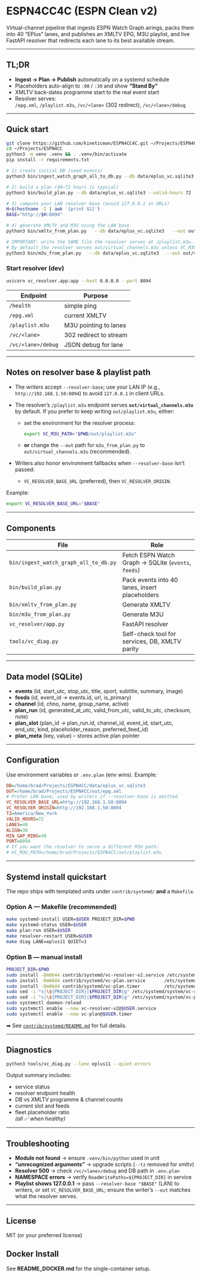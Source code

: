 # ESPN4CC4C (ESPN Clean v2)

Virtual-channel pipeline that ingests ESPN Watch Graph airings, packs them into 40 “EPlus” lanes, and publishes an XMLTV EPG, M3U playlist, and live FastAPI resolver that redirects each lane to its best available stream.

---

## TL;DR

- **Ingest → Plan → Publish** automatically on a systemd schedule  
- Placeholders auto-align to `:00` / `:30` and show **“Stand By”**  
- XMLTV back-dates programme start to the real event start  
- Resolver serves:  
  `/epg.xml`, `/playlist.m3u`, `/vc/<lane>` (302 redirect), `/vc/<lane>/debug`

---

## Quick start

```bash
git clone https://github.com/kineticman/ESPN4CC4C.git ~/Projects/ESPN4CC
cd ~/Projects/ESPN4CC
python3 -m venv .venv && . .venv/bin/activate
pip install -r requirements.txt

# 1) create initial DB (seed events)
python3 bin/ingest_watch_graph_all_to_db.py --db data/eplus_vc.sqlite3 --days 1 --tz America/New_York

# 2) build a plan (48–72 hours is typical)
python3 bin/build_plan.py --db data/eplus_vc.sqlite3 --valid-hours 72 --tz America/New_York

# 3) compute your LAN resolver base (avoid 127.0.0.1 in URLs)
H=$(hostname -I | awk '{print $1}')
BASE="http://$H:8094"

# 4) generate XMLTV and M3U using the LAN base
python3 bin/xmltv_from_plan.py   --db data/eplus_vc.sqlite3   --out out/epg.xml   --resolver-base "$BASE"

# IMPORTANT: write the SAME file the resolver serves at /playlist.m3u.
# By default the resolver serves out/virtual_channels.m3u unless VC_M3U_PATH is set.
python3 bin/m3u_from_plan.py   --db data/eplus_vc.sqlite3   --out out/virtual_channels.m3u   --resolver-base "$BASE"   --cc-host 192.168.86.72   --cc-port 5589
```

### Start resolver (dev)

```bash
uvicorn vc_resolver.app:app --host 0.0.0.0 --port 8094
```

| Endpoint | Purpose |
|-----------|----------|
| `/health` | simple ping |
| `/epg.xml` | current XMLTV |
| `/playlist.m3u` | M3U pointing to lanes |
| `/vc/<lane>` | 302 redirect to stream |
| `/vc/<lane>/debug` | JSON debug for lane |

---

## Notes on resolver base & playlist path

- The writers accept `--resolver-base`; use your LAN IP (e.g., `http://192.168.1.50:8094`) to avoid `127.0.0.1` in client URLs.
- The resolver’s `/playlist.m3u` endpoint serves **`out/virtual_channels.m3u`** by default. If you prefer to keep writing `out/playlist.m3u`, either:
  - set the environment for the resolver process:  
    ```bash
    export VC_M3U_PATH="$PWD/out/playlist.m3u"
    ```
  - **or** change the `--out` path for `m3u_from_plan.py` to `out/virtual_channels.m3u` (recommended).

- Writers also honor environment fallbacks when `--resolver-base` isn’t passed:
  - `VC_RESOLVER_BASE_URL` (preferred), then `VC_RESOLVER_ORIGIN`.

Example:
```bash
export VC_RESOLVER_BASE_URL="$BASE"
```

---

## Components

| File | Role |
|------|------|
| `bin/ingest_watch_graph_all_to_db.py` | Fetch ESPN Watch Graph → SQLite (`events`, `feeds`) |
| `bin/build_plan.py` | Pack events into 40 lanes, insert placeholders |
| `bin/xmltv_from_plan.py` | Generate XMLTV |
| `bin/m3u_from_plan.py` | Generate M3U |
| `vc_resolver/app.py` | FastAPI resolver |
| `tools/vc_diag.py` | Self-check tool for services, DB, XMLTV parity |

---

## Data model (SQLite)

- **events** (id, start_utc, stop_utc, title, sport, subtitle, summary, image)  
- **feeds** (id, event_id → events.id, url, is_primary)  
- **channel** (id, chno, name, group_name, active)  
- **plan_run** (id, generated_at_utc, valid_from_utc, valid_to_utc, checksum, note)  
- **plan_slot** (plan_id → plan_run.id, channel_id, event_id, start_utc, end_utc, kind, placeholder_reason, preferred_feed_id)  
- **plan_meta** (key, value) – stores active plan pointer  

---

## Configuration

Use environment variables or `.env.plan` (env wins). Example:

```ini
DB=/home/brad/Projects/ESPN4CC/data/eplus_vc.sqlite3
OUT=/home/brad/Projects/ESPN4CC/out/epg.xml
# Prefer LAN base; used by writers if --resolver-base is omitted
VC_RESOLVER_BASE_URL=http://192.168.1.50:8094
VC_RESOLVER_ORIGIN=http://192.168.1.50:8094
TZ=America/New_York
VALID_HOURS=72
LANES=40
ALIGN=30
MIN_GAP_MINS=30
PORT=8094
# If you want the resolver to serve a different M3U path:
# VC_M3U_PATH=/home/brad/Projects/ESPN4CC/out/playlist.m3u
```

---

## Systemd install quickstart

The repo ships with templated units under `contrib/systemd/` **and** a `Makefile`.

### Option A — Makefile (recommended)

```bash
make systemd-install USER=$USER PROJECT_DIR=$PWD
make systemd-status USER=$USER
make plan-run USER=$USER
make resolver-restart USER=$USER
make diag LANE=eplus11 QUIET=1
```

### Option B — manual install

```bash
PROJECT_DIR=$PWD
sudo install -Dm0644 contrib/systemd/vc-resolver-v2.service /etc/systemd/system/vc-resolver-v2@.service
sudo install -Dm0644 contrib/systemd/vc-plan.service       /etc/systemd/system/vc-plan@.service
sudo install -Dm0644 contrib/systemd/vc-plan.timer         /etc/systemd/system/vc-plan@.timer
sudo sed -i "s|\${PROJECT_DIR}|$PROJECT_DIR|g" /etc/systemd/system/vc-resolver-v2@.service
sudo sed -i "s|\${PROJECT_DIR}|$PROJECT_DIR|g" /etc/systemd/system/vc-plan@.service
sudo systemctl daemon-reload
sudo systemctl enable --now vc-resolver-v2@$USER.service
sudo systemctl enable --now vc-plan@$USER.timer
```

➡ See [`contrib/systemd/README.md`](contrib/systemd/README.md) for full details.

---

## Diagnostics

```bash
python3 tools/vc_diag.py --lane eplus11 --quiet-errors
```

Output summary includes:
- service status
- resolver endpoint health
- DB vs XMLTV programme & channel counts
- current slot and feeds
- fleet placeholder ratio  
*(all ✅ when healthy)*

---

## Troubleshooting

- **Module not found** → ensure `.venv/bin/python` used in unit  
- **“unrecognized arguments”** → upgrade scripts (`--tz` removed for xmltv)  
- **Resolver 500** → check `/vc/<lane>/debug` and DB path in `.env.plan`  
- **NAMESPACE errors** → verify `ReadWritePaths=${PROJECT_DIR}` in service  
- **Playlist shows 127.0.0.1** → pass `--resolver-base "$BASE"` (LAN) to writers, or set `VC_RESOLVER_BASE_URL`; ensure the writer’s `--out` matches what the resolver serves.
 
---

## License
MIT (or your preferred license)

## Docker Install
See **README_DOCKER.md** for the single-container setup.
